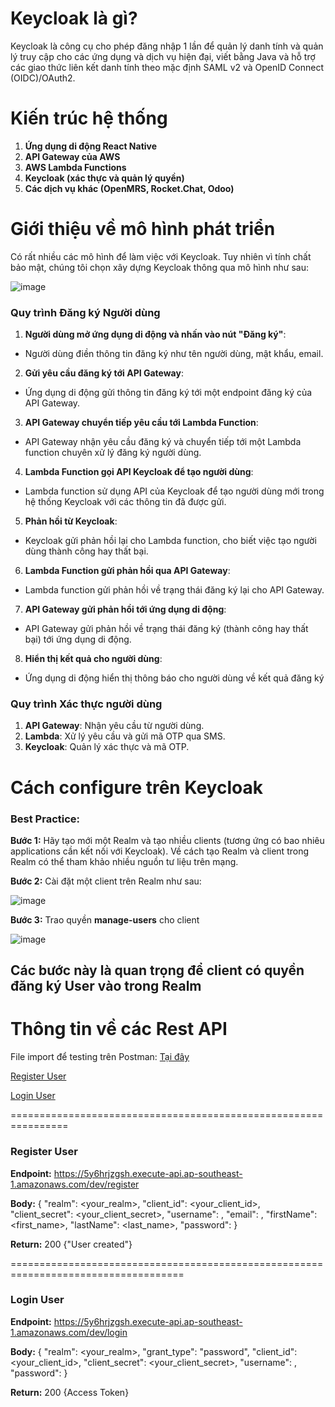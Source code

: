 <h1>Keycloak là gì?</h1>
Keycloak là công cụ cho phép đăng nhập 1 lần để quản lý danh tính và quản lý truy cập cho các ứng dụng và dịch vụ hiện đại, viết bằng Java và hỗ trợ các giao thức liên kết danh tính theo mặc định SAML v2 và OpenID Connect (OIDC)/OAuth2.

<h1>Kiến trúc hệ thống</h1>

1. **Ứng dụng di động React Native**
2. **API Gateway của AWS**
3. **AWS Lambda Functions**
4. **Keycloak (xác thực và quản lý quyền)**
5. **Các dịch vụ khác (OpenMRS, Rocket.Chat, Odoo)**

<h1>Giới thiệu về mô hình phát triển</h1>
Có rất nhiều các mô hình để làm việc với Keycloak. Tuy nhiên vì tính chất bảo mật, chúng tôi chọn xây dựng Keycloak thông qua mô hình như sau:

![image](https://github.com/user-attachments/assets/cff78c53-e858-46fe-aad8-fd29cb2d119d)

### Quy trình Đăng ký Người dùng 
1. **Người dùng mở ứng dụng di động và nhấn vào nút "Đăng ký"**: 
- Người dùng điền thông tin đăng ký như tên người dùng, mật khẩu, email. 
2. **Gửi yêu cầu đăng ký tới API Gateway**: 
- Ứng dụng di động gửi thông tin đăng ký tới một endpoint đăng ký của API Gateway. 
3. **API Gateway chuyển tiếp yêu cầu tới Lambda Function**: 
- API Gateway nhận yêu cầu đăng ký và chuyển tiếp tới một Lambda function chuyên xử lý đăng ký người dùng. 
4. **Lambda Function gọi API Keycloak để tạo người dùng**: 
- Lambda function sử dụng API của Keycloak để tạo người dùng mới trong hệ thống Keycloak với các thông tin đã được gửi. 
5. **Phản hồi từ Keycloak**: 
- Keycloak gửi phản hồi lại cho Lambda function, cho biết việc tạo người dùng thành công hay thất bại. 
6. **Lambda Function gửi phản hồi qua API Gateway**: 
- Lambda function gửi phản hồi về trạng thái đăng ký lại cho API Gateway. 
7. **API Gateway gửi phản hồi tới ứng dụng di động**: 
- API Gateway gửi phản hồi về trạng thái đăng ký (thành công hay thất bại) tới ứng dụng di động. 
8. **Hiển thị kết quả cho người dùng**: 
- Ứng dụng di động hiển thị thông báo cho người dùng về kết quả đăng ký

### Quy trình Xác thực người dùng
1. **API Gateway**: Nhận yêu cầu từ người dùng.
2. **Lambda**: Xử lý yêu cầu và gửi mã OTP qua SMS.
3. **Keycloak**: Quản lý xác thực và mã OTP.

<h1>Cách configure trên Keycloak</h1>

### Best Practice: 

**Bước 1:** Hãy tạo mới một Realm và tạo nhiều clients (tương ứng có bao nhiêu applications cần kết nối với Keycloak).
Về cách tạo Realm và client trong Realm có thể tham khảo nhiều nguồn tư liệu trên mạng.

**Bước 2:** Cài đặt một client trên Realm như sau: 

![image](https://github.com/user-attachments/assets/ded0f502-5c3d-4df3-909a-c962d609d9fe)

**Bước 3:** Trao quyền **manage-users** cho client 

![image](https://github.com/user-attachments/assets/04a395c1-1ed9-47e1-a1c8-8807138899d8)

## Các bước này là quan trọng để client có quyền đăng ký User vào trong Realm

<h1>Thông tin về các Rest API</h1>

File import để testing trên Postman: [Tại đây](https://github.com/codeeMadness/Keycloak-Focus/blob/main/Keycloak-Demo.json)

[Register User](#register)

[Login User](#login-user)


================================================================
### <a name="register"></a>Register User

**Endpoint:** https://5y6hrjzgsh.execute-api.ap-southeast-1.amazonaws.com/dev/register

**Body:** {
  "realm": <your_realm>,
  "client_id": <your_client_id>,
  "client_secret": <your_client_secret>,
  "username": <username>,
  "email": <email>,
  "firstName": <first_name>,
  "lastName": <last_name>,
  "password": <password>
}
 
**Return:** 200 {"User created"}

====================================================================================
### <a name="login-user"></a>Login User

**Endpoint:** https://5y6hrjzgsh.execute-api.ap-southeast-1.amazonaws.com/dev/login

**Body:** {
       "realm": <your_realm>,
       "grant_type": "password",
       "client_id": <your_client_id>,
       "client_secret": <your_client_secret>,
       "username": <username>,
       "password": <password>
}

**Return:** 200 {Access Token}
